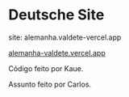 # Deutsche Site

site: alemanha.valdete-vercel.app

<a href="https://alemanha-valdete.vercel.app" text-decoration: none> alemanha-valdete.vercel.app </a>


Código feito por Kaue.

Assunto feito por Carlos.
